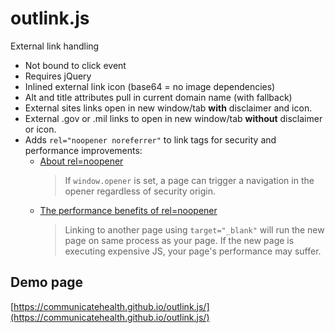 # outlink.js

External link handling

* Not bound to click event
* Requires jQuery
* Inlined external link icon (base64 = no image dependencies)
* Alt and title attributes pull in current domain name (with fallback)
* External sites links open in new window/tab **with** disclaimer and icon.
* External .gov or .mil links to open in new window/tab **without** disclaimer or icon.
* Adds `rel="noopener noreferrer"` to link tags for security and performance improvements:
    * [About rel=noopener](https://mathiasbynens.github.io/rel-noopener/)  
        > If `window.opener` is set, a page can trigger a navigation in the opener regardless of security origin.
    * [The performance benefits of rel=noopener](https://jakearchibald.com/2016/performance-benefits-of-rel-noopener/)  
        > Linking to another page using `target="_blank"` will run the new page on same process as your page. If the new page is executing expensive JS, your page's performance may suffer.

## Demo page

[https://communicatehealth.github.io/outlink.js/](https://communicatehealth.github.io/outlink.js/)
